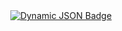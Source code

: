 <div align = center>
    <a href="https://t.me/renzprjkt">
<img alt="Dynamic JSON Badge" src="https://img.shields.io/badge/dynamic/json?url=https%3A%2F%2Fdiscordapp.com%2Fapi%2Finvites%2FmT5YqjaJFh%3Fwith_counts%3Dtrue&query=%24.approximate_member_count&suffix=%20members&style=for-the-badge&logo=telegram&logoSize=auto&label=KernelCI&labelColor=ebbcba&color=c79bf0">
    </a>
</div>
